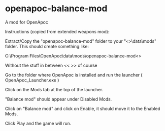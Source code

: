 # openapoc-balance-mod
A mod for OpenApoc

Instructions (copied from extended weapons mod):

Extract/Copy the "openapoc-balance-mod" folder to your "<<openapoc install>>\data\mods\" folder. This should create something like:

C:\Program Files\OpenApoc\data\mods\openapoc-balance-mod\<<MOD CONTENT>>

Without the stuff in between << >> of course

Go to the folder where OpenApoc is installed and run the launcher ( OpenApoc_Launcher.exe )

Click on the Mods tab at the top of the launcher.

"Balance mod" should appear under Disabled Mods.

Click on "Balance mod" and click on Enable, it should move it to the Enabled Mods.

Click Play and the game will run.
